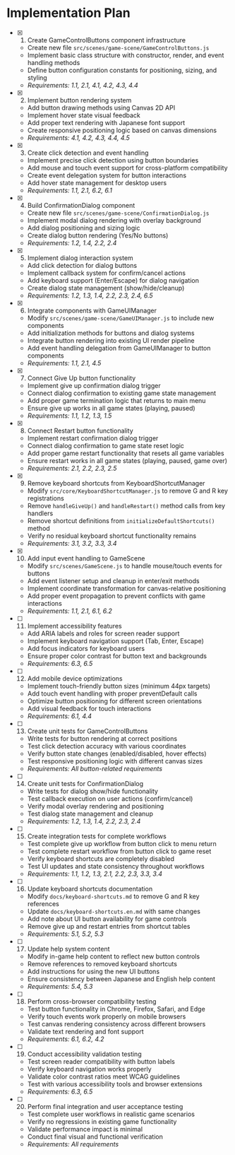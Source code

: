 # Implementation Plan

- [x] 1. Create GameControlButtons component infrastructure
  - Create new file `src/scenes/game-scene/GameControlButtons.js`
  - Implement basic class structure with constructor, render, and event handling methods
  - Define button configuration constants for positioning, sizing, and styling
  - _Requirements: 1.1, 2.1, 4.1, 4.2, 4.3, 4.4_

- [x] 2. Implement button rendering system
  - Add button drawing methods using Canvas 2D API
  - Implement hover state visual feedback
  - Add proper text rendering with Japanese font support
  - Create responsive positioning logic based on canvas dimensions
  - _Requirements: 4.1, 4.2, 4.3, 4.4, 4.5_

- [x] 3. Create click detection and event handling
  - Implement precise click detection using button boundaries
  - Add mouse and touch event support for cross-platform compatibility
  - Create event delegation system for button interactions
  - Add hover state management for desktop users
  - _Requirements: 1.1, 2.1, 6.2, 6.1_

- [x] 4. Build ConfirmationDialog component
  - Create new file `src/scenes/game-scene/ConfirmationDialog.js`
  - Implement modal dialog rendering with overlay background
  - Add dialog positioning and sizing logic
  - Create dialog button rendering (Yes/No buttons)
  - _Requirements: 1.2, 1.4, 2.2, 2.4_

- [x] 5. Implement dialog interaction system
  - Add click detection for dialog buttons
  - Implement callback system for confirm/cancel actions
  - Add keyboard support (Enter/Escape) for dialog navigation
  - Create dialog state management (show/hide/cleanup)
  - _Requirements: 1.2, 1.3, 1.4, 2.2, 2.3, 2.4, 6.5_

- [x] 6. Integrate components with GameUIManager
  - Modify `src/scenes/game-scene/GameUIManager.js` to include new components
  - Add initialization methods for buttons and dialog systems
  - Integrate button rendering into existing UI render pipeline
  - Add event handling delegation from GameUIManager to button components
  - _Requirements: 1.1, 2.1, 4.5_

- [x] 7. Connect Give Up button functionality
  - Implement give up confirmation dialog trigger
  - Connect dialog confirmation to existing game state management
  - Add proper game termination logic that returns to main menu
  - Ensure give up works in all game states (playing, paused)
  - _Requirements: 1.1, 1.2, 1.3, 1.5_

- [x] 8. Connect Restart button functionality
  - Implement restart confirmation dialog trigger
  - Connect dialog confirmation to game state reset logic
  - Add proper game restart functionality that resets all game variables
  - Ensure restart works in all game states (playing, paused, game over)
  - _Requirements: 2.1, 2.2, 2.3, 2.5_

- [x] 9. Remove keyboard shortcuts from KeyboardShortcutManager
  - Modify `src/core/KeyboardShortcutManager.js` to remove G and R key registrations
  - Remove `handleGiveUp()` and `handleRestart()` method calls from key handlers
  - Remove shortcut definitions from `initializeDefaultShortcuts()` method
  - Verify no residual keyboard shortcut functionality remains
  - _Requirements: 3.1, 3.2, 3.3, 3.4_

- [x] 10. Add input event handling to GameScene
  - Modify `src/scenes/GameScene.js` to handle mouse/touch events for buttons
  - Add event listener setup and cleanup in enter/exit methods
  - Implement coordinate transformation for canvas-relative positioning
  - Add proper event propagation to prevent conflicts with game interactions
  - _Requirements: 1.1, 2.1, 6.1, 6.2_

- [ ] 11. Implement accessibility features
  - Add ARIA labels and roles for screen reader support
  - Implement keyboard navigation support (Tab, Enter, Escape)
  - Add focus indicators for keyboard users
  - Ensure proper color contrast for button text and backgrounds
  - _Requirements: 6.3, 6.5_

- [ ] 12. Add mobile device optimizations
  - Implement touch-friendly button sizes (minimum 44px targets)
  - Add touch event handling with proper preventDefault calls
  - Optimize button positioning for different screen orientations
  - Add visual feedback for touch interactions
  - _Requirements: 6.1, 4.4_

- [ ] 13. Create unit tests for GameControlButtons
  - Write tests for button rendering at correct positions
  - Test click detection accuracy with various coordinates
  - Verify button state changes (enabled/disabled, hover effects)
  - Test responsive positioning logic with different canvas sizes
  - _Requirements: All button-related requirements_

- [ ] 14. Create unit tests for ConfirmationDialog
  - Write tests for dialog show/hide functionality
  - Test callback execution on user actions (confirm/cancel)
  - Verify modal overlay rendering and positioning
  - Test dialog state management and cleanup
  - _Requirements: 1.2, 1.3, 1.4, 2.2, 2.3, 2.4_

- [ ] 15. Create integration tests for complete workflows
  - Test complete give up workflow from button click to menu return
  - Test complete restart workflow from button click to game reset
  - Verify keyboard shortcuts are completely disabled
  - Test UI updates and state consistency throughout workflows
  - _Requirements: 1.1, 1.2, 1.3, 2.1, 2.2, 2.3, 3.3, 3.4_

- [ ] 16. Update keyboard shortcuts documentation
  - Modify `docs/keyboard-shortcuts.md` to remove G and R key references
  - Update `docs/keyboard-shortcuts.en.md` with same changes
  - Add note about UI button availability for game controls
  - Remove give up and restart entries from shortcut tables
  - _Requirements: 5.1, 5.2, 5.3_

- [ ] 17. Update help system content
  - Modify in-game help content to reflect new button controls
  - Remove references to removed keyboard shortcuts
  - Add instructions for using the new UI buttons
  - Ensure consistency between Japanese and English help content
  - _Requirements: 5.4, 5.3_

- [ ] 18. Perform cross-browser compatibility testing
  - Test button functionality in Chrome, Firefox, Safari, and Edge
  - Verify touch events work properly on mobile browsers
  - Test canvas rendering consistency across different browsers
  - Validate text rendering and font support
  - _Requirements: 6.1, 6.2, 4.2_

- [ ] 19. Conduct accessibility validation testing
  - Test screen reader compatibility with button labels
  - Verify keyboard navigation works properly
  - Validate color contrast ratios meet WCAG guidelines
  - Test with various accessibility tools and browser extensions
  - _Requirements: 6.3, 6.5_

- [ ] 20. Perform final integration and user acceptance testing
  - Test complete user workflows in realistic game scenarios
  - Verify no regressions in existing game functionality
  - Validate performance impact is minimal
  - Conduct final visual and functional verification
  - _Requirements: All requirements_